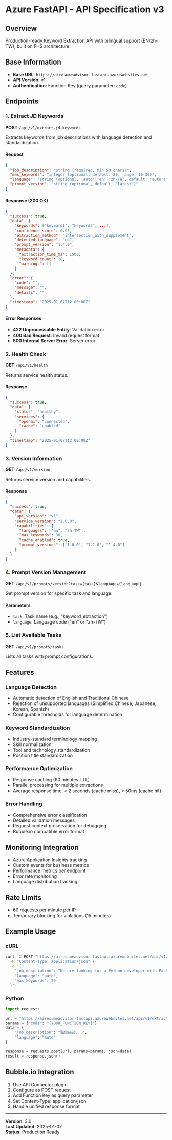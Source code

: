 # Azure FastAPI - API Specification v3

## Overview
Production-ready Keyword Extraction API with bilingual support (EN/zh-TW), built on FHS architecture.

## Base Information
- **Base URL**: `https://airesumeadvisor-fastapi.azurewebsites.net`
- **API Version**: v1
- **Authentication**: Function Key (query parameter: `code`)

## Endpoints

### 1. Extract JD Keywords
**POST** `/api/v1/extract-jd-keywords`

Extracts keywords from job descriptions with language detection and standardization.

#### Request
```json
{
  "job_description": "string (required, min 50 chars)",
  "max_keywords": "integer (optional, default: 20, range: 10-30)",
  "language": "string (optional, 'auto'|'en'|'zh-TW', default: 'auto')",
  "prompt_version": "string (optional, default: 'latest')"
}
```

#### Response (200 OK)
```json
{
  "success": true,
  "data": {
    "keywords": ["keyword1", "keyword2", ...],
    "confidence_score": 0.95,
    "extraction_method": "intersection_with_supplement",
    "detected_language": "en",
    "prompt_version": "1.4.0",
    "metadata": {
      "extraction_time_ms": 1500,
      "keyword_count": 20,
      "warnings": []
    }
  },
  "error": {
    "code": "",
    "message": "",
    "details": ""
  },
  "timestamp": "2025-01-07T12:00:00Z"
}
```

#### Error Responses
- **422 Unprocessable Entity**: Validation error
- **400 Bad Request**: Invalid request format
- **500 Internal Server Error**: Server error

### 2. Health Check
**GET** `/api/v1/health`

Returns service health status.

#### Response
```json
{
  "success": true,
  "data": {
    "status": "healthy",
    "services": {
      "openai": "connected",
      "cache": "enabled"
    }
  },
  "timestamp": "2025-01-07T12:00:00Z"
}
```

### 3. Version Information
**GET** `/api/v1/version`

Returns service version and capabilities.

#### Response
```json
{
  "success": true,
  "data": {
    "api_version": "v1",
    "service_version": "2.0.0",
    "capabilities": {
      "languages": ["en", "zh-TW"],
      "max_keywords": 30,
      "cache_enabled": true,
      "prompt_versions": ["1.0.0", "1.2.0", "1.4.0"]
    }
  }
}
```

### 4. Prompt Version Management
**GET** `/api/v1/prompts/version?task={task}&language={language}`

Get prompt version for specific task and language.

#### Parameters
- `task`: Task name (e.g., "keyword_extraction")
- `language`: Language code ("en" or "zh-TW")

### 5. List Available Tasks
**GET** `/api/v1/prompts/tasks`

Lists all tasks with prompt configurations.

## Features

### Language Detection
- Automatic detection of English and Traditional Chinese
- Rejection of unsupported languages (Simplified Chinese, Japanese, Korean, Spanish)
- Configurable thresholds for language determination

### Keyword Standardization
- Industry-standard terminology mapping
- Skill normalization
- Tool and technology standardization
- Position title standardization

### Performance Optimization
- Response caching (60 minutes TTL)
- Parallel processing for multiple extractions
- Average response time: < 2 seconds (cache miss), < 50ms (cache hit)

### Error Handling
- Comprehensive error classification
- Detailed validation messages
- Request context preservation for debugging
- Bubble.io compatible error format

## Monitoring Integration
- Azure Application Insights tracking
- Custom events for business metrics
- Performance metrics per endpoint
- Error rate monitoring
- Language distribution tracking

## Rate Limits
- 60 requests per minute per IP
- Temporary blocking for violations (15 minutes)

## Example Usage

### cURL
```bash
curl -X POST "https://airesumeadvisor-fastapi.azurewebsites.net/api/v1/extract-jd-keywords?code=[YOUR_FUNCTION_KEY]" \
  -H "Content-Type: application/json" \
  -d '{
    "job_description": "We are looking for a Python developer with FastAPI experience...",
    "language": "auto",
    "max_keywords": 20
  }'
```

### Python
```python
import requests

url = "https://airesumeadvisor-fastapi.azurewebsites.net/api/v1/extract-jd-keywords"
params = {"code": "[YOUR_FUNCTION_KEY]"}
data = {
    "job_description": "職位描述...",
    "language": "auto"
}

response = requests.post(url, params=params, json=data)
result = response.json()
```

## Bubble.io Integration
1. Use API Connector plugin
2. Configure as POST request
3. Add Function Key as query parameter
4. Set Content-Type: application/json
5. Handle unified response format

---

**Version**: 3.0  
**Last Updated**: 2025-01-07  
**Status**: Production Ready
